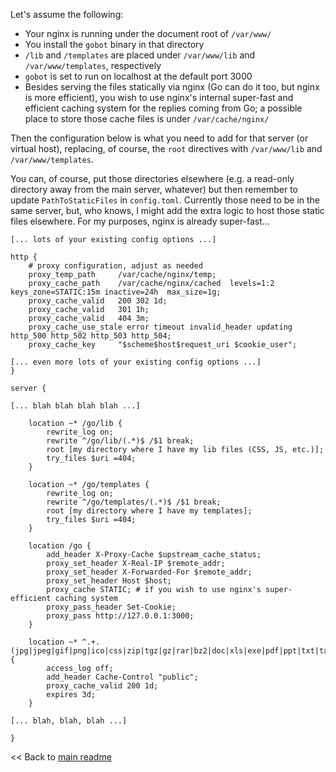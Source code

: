 Let's assume the following:

- Your nginx is running under the document root of `/var/www/`
- You install the `gobot` binary in that directory
- `/lib` and `/templates` are placed under `/var/www/lib` and `/var/www/templates`, respectively
- `gobot` is set to run on localhost at the default port 3000
- Besides serving the files statically via nginx (Go can do it too, but nginx is more efficient), you wish to use nginx's internal super-fast and efficient caching system for the replies coming from Go; a possible place to store those cache files is under `/var/cache/nginx/`

Then the configuration below is what you need to add for that server (or virtual host), replacing, of course, the `root` directives with `/var/www/lib` and `/var/www/templates`.

You can, of course, put those directories elsewhere (e.g. a read-only directory away from the main server, whatever) but then remember to update `PathToStaticFiles` in `config.toml`. Currently those need to be in the same server, but, who knows, I might add the extra logic to host those static files elsewhere. For my purposes, nginx is already super-fast...

```
[... lots of your existing config options ...]

http {
	# proxy configuration, adjust as needed
	proxy_temp_path		/var/cache/nginx/temp;
	proxy_cache_path	/var/cache/nginx/cached  levels=1:2    keys_zone=STATIC:15m inactive=24h  max_size=1g;
	proxy_cache_valid	200 302 1d;
	proxy_cache_valid	301 1h;
	proxy_cache_valid	404 3m;    
	proxy_cache_use_stale error timeout invalid_header updating http_500 http_502 http_503 http_504; 
	proxy_cache_key		"$scheme$host$request_uri $cookie_user";

[... even more lots of your existing config options ...]
}

server {

[... blah blah blah blah ...]

	location ~* /go/lib {
		rewrite_log on;
		rewrite ^/go/lib/(.*)$ /$1 break;
		root [my directory where I have my lib files (CSS, JS, etc.)];
		try_files $uri =404;
	}
	
	location ~* /go/templates {
		rewrite_log on;
		rewrite ^/go/templates/(.*)$ /$1 break;
		root [my directory where I have my templates];
		try_files $uri =404;
	}
	
	location /go {
		add_header X-Proxy-Cache $upstream_cache_status;
		proxy_set_header X-Real-IP $remote_addr;
		proxy_set_header X-Forwarded-For $remote_addr;
		proxy_set_header Host $host;
		proxy_cache STATIC; # if you wish to use nginx's super-efficient caching system
		proxy_pass_header Set-Cookie;
		proxy_pass http://127.0.0.1:3000;
	}
	
	location ~* ^.+.(jpg|jpeg|gif|png|ico|css|zip|tgz|gz|rar|bz2|doc|xls|exe|pdf|ppt|txt|tar|tpl|mid|midi|wav|bmp|rtf|js|swf|flv|mp3)$ {
		access_log off;
		add_header Cache-Control "public";
		proxy_cache_valid 200 1d;
		expires 3d;
	}
	
[... blah, blah, blah ...]
	
}
```

<< Back to [main readme](README.md)